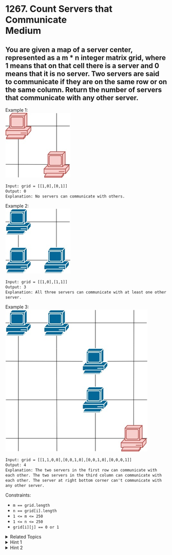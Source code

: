 # 1267. Count Servers that Communicate<br> Medium

## You are given a map of a server center, represented as a m * n integer matrix grid, where 1 means that on that cell there is a server and 0 means that it is no server. Two servers are said to communicate if they are on the same row or on the same column. Return the number of servers that communicate with any other server.

Example 1:<br>
<img src="./assets/1.jpg">

```
Input: grid = [[1,0],[0,1]]
Output: 0
Explanation: No servers can communicate with others.
```
Example 2:<br>
<img src="./assets/2.jpg">

```
Input: grid = [[1,0],[1,1]]
Output: 3
Explanation: All three servers can communicate with at least one other server.
 ```

Example 3:<br>
<img src="./assets/3.jpg">

```
Input: grid = [[1,1,0,0],[0,0,1,0],[0,0,1,0],[0,0,0,1]]
Output: 4
Explanation: The two servers in the first row can communicate with each other. The two servers in the third column can communicate with each other. The server at right bottom corner can't communicate with any other server.
 ```



Constraints:

* `m == grid.length`
* `n == grid[i].length`
* `1 <= m <= 250`
* `1 <= n <= 250`
* `grid[i][j] == 0 or 1`

<details>

<summary> Related Topics </summary>

* `Array` 

</details>

<details>

<summary> Hint 1 </summary>
Store number of computer in each row and column.

</details>

<details>

<summary> Hint 2 </summary>
Count all servers that are not isolated.

</details>